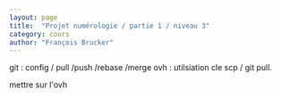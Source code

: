 ```yaml
---
layout: page
title:  "Projet numérologie / partie 1 / niveau 3"
category: cours
author: "François Brucker"
---
```



git : config / pull /push /rebase /merge 
ovh : utilsiation cle scp / git pull.


mettre sur l'ovh


